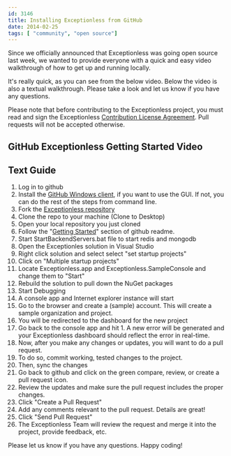 ```yaml
---
id: 3146
title: Installing Exceptionless from GitHub
date: 2014-02-25
tags: [ "community", "open source"]
---
```

Since we officially announced that Exceptionless was going open source last week, we wanted to provide everyone with a quick and easy video walkthrough of how to get up and running locally.

It's really quick, as you can see from the below video. Below the video is also a textual walkthrough. Please take a look and let us know if you have any questions.<!--more-->

Please note that before contributing to the Exceptionless project, you must read and sign the Exceptionless <a href="http://www.clahub.com/agreements/exceptionless/Exceptionless" title="Exceptionless Certified License Agreement" target="_blank">Contribution License Agreement</a>. Pull requests will not be accepted otherwise.

## GitHub Exceptionless Getting Started Video

<div class="videoWrapper">
</div>

## Text Guide

1. Log in to github
2. Install the <a href="https://windows.github.com/" title="GitHub Windows Client" target="_blank">GitHub Windows client</a>, if you want to use the GUI. If not, you can do the rest of the steps from command line.
3. Fork the <a href="https://github.com/exceptionless/Exceptionless" title="Exceptionless on GitHub" target="_blank">Exceptionless repository</a>
4. Clone the repo to your machine (Clone to Desktop)
5. Open your local repository you just cloned
6. Follow the "<a href="https://github.com/exceptionless/Exceptionless#getting-started" title="Exceptionless GitHub Getting Started" target="_blank">Getting Started</a>" section of github readme.
7. Start StartBackendServers.bat file to start redis and mongodb
8. Open the Exceptionles solution in Visual Studio
9. Right click solution and select select "set startup projects"
10. Click on "Multiple startup projects"
11. Locate Exceptionless.app and Exceptionless.SampleConsole and change them to "Start"
12. Rebuild the solution to pull down the NuGet packages
13. Start Debugging
14. A console app and Internet explorer instance will start
15. Go to the browser and create a (sample) account. This will create a sample organization and project.
16. You will be redirected to the dashboard for the new project
17. Go back to the console app and hit 1. A new error will be generated and your Exceptionless dashboard should reflect the error in real-time.
18. Now, after you make any changes or updates, you will want to do a pull request.
19. To do so, commit working, tested changes to the project.
20. Then, sync the changes
21. Go back to github and click on the green compare, review, or create a pull request icon.
22. Review the updates and make sure the pull request includes the proper changes.
23. Click "Create a Pull Request"
24. Add any comments relevant to the pull request. Details are great!
25. Click "Send Pull Request"
26. The Exceptionless Team will review the request and merge it into the project, provide feedback, etc.

Please let us know if you have any questions. Happy coding!
